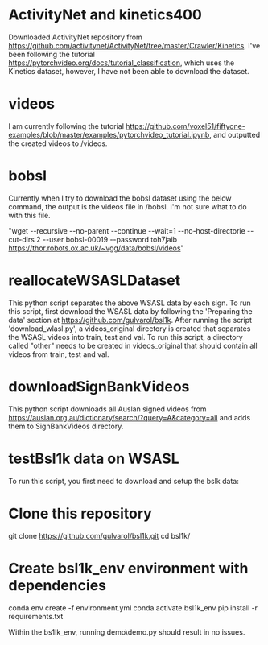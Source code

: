 # ActivityNet and kinetics400
Downloaded ActivityNet repository from https://github.com/activitynet/ActivityNet/tree/master/Crawler/Kinetics. I've been following the tutorial https://pytorchvideo.org/docs/tutorial_classification, which uses the Kinetics dataset, however, I have not been able to download the dataset. 



# videos
I am currently following the tutorial https://github.com/voxel51/fiftyone-examples/blob/master/examples/pytorchvideo_tutorial.ipynb, and outputted the created videos to /videos.



# bobsl
Currently when I try to download the bobsl dataset using the below command, the output is the videos file in /bobsl. I'm not sure what to do with this file.

"wget --recursive --no-parent --continue --wait=1 --no-host-directorie --cut-dirs 2 --user bobsl-00019 --password toh7jaib https://thor.robots.ox.ac.uk/~vgg/data/bobsl/videos"




# reallocateWSASLDataset
This python script separates the above WSASL data by each sign. To run this script, first download the WSASL data by following the 'Preparing the data' section at https://github.com/gulvarol/bsl1k. After running the script 'download_wlasl.py', a videos_original directory is created that separates the WSASL videos into train, test and val. To run this script, a directory called "other" needs to be created in videos_original that should contain all videos from train, test and val.

# downloadSignBankVideos
This python script downloads all Auslan signed videos from https://auslan.org.au/dictionary/search/?query=A&category=all and adds them to SignBankVideos directory.


# testBsl1k data on WSASL
To run this script, you first need to download and setup the bslk data:
# Clone this repository
git clone https://github.com/gulvarol/bsl1k.git
cd bsl1k/
# Create bsl1k_env environment with dependencies
conda env create -f environment.yml
conda activate bsl1k_env
pip install -r requirements.txt

Within the bs1lk_env, running demo\demo.py should result in no issues.